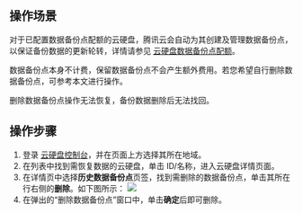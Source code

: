 ## 操作场景

对于已配置数据备份点配额的云硬盘，腾讯云会自动为其创建及管理数据备份点，以保证备份数据的更新轮转，详情请参见 [云硬盘数据备份点配额](https://cloud.tencent.com/document/product/362/73592#quota)。

数据备份点本身不计费，保留数据备份点不会产生额外费用。若您希望自行删除数据备份点，可参考本文进行操作。

<dx-alert infotype="notice" title="">
删除数据备份点操作无法恢复，备份数据删除后无法找回。
</dx-alert>


## 操作步骤
1. 登录 [云硬盘控制台](https://console.cloud.tencent.com/cvm/cbs/index)，并在页面上方选择其所在地域。
2. 在列表中找到需恢复数据的云硬盘，单击 ID/名称，进入云硬盘详情页面。
3. 在详情页中选择**历史数据备份点**页签，找到需删除的数据备份点，单击其所在行右侧的**删除**。如下图所示：
![](https://qcloudimg.tencent-cloud.cn/raw/e6a4a779278e13138830a9c8ddc2ad9f.png)
4. 在弹出的“删除数据备份点”窗口中，单击**确定**后即可删除。

